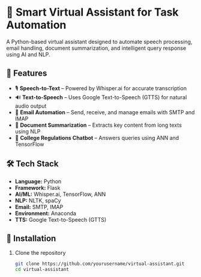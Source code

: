 

# 🧠 Smart Virtual Assistant for Task Automation

A Python-based virtual assistant designed to automate speech processing, email handling, document summarization, and intelligent query response using AI and NLP.

## 🚀 Features

- 🎙️ **Speech-to-Text** – Powered by Whisper.ai for accurate transcription
- 🔊 **Text-to-Speech** – Uses Google Text-to-Speech (GTTS) for natural audio output
- 📧 **Email Automation** – Send, receive, and manage emails with SMTP and IMAP
- 📄 **Document Summarization** – Extracts key content from long texts using NLP
- 💬 **College Regulations Chatbot** – Answers queries using ANN and TensorFlow

## 🛠️ Tech Stack

- **Language:** Python  
- **Framework:** Flask  
- **AI/ML:** Whisper.ai, TensorFlow, ANN  
- **NLP:** NLTK, spaCy  
- **Email:** SMTP, IMAP  
- **Environment:** Anaconda  
- **TTS:** Google Text-to-Speech (GTTS)

## 🧪 Installation

1. Clone the repository  
   ```bash
   git clone https://github.com/yourusername/virtual-assistant.git
   cd virtual-assistant

